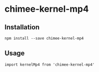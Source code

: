 # chimee-kernel-mp4

## Installation
```
npm install --save chimee-kernel-mp4
```
## Usage
```
import kernelMp4 from 'chimee-kernel-mp4'

```

